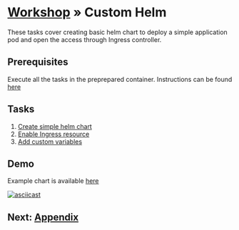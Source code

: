 # [Workshop](../README.md) &raquo; Custom Helm

These tasks cover creating basic helm chart to deploy a simple application pod
and open the access through Ingress controller.

## Prerequisites

Execute all the tasks in the preprepared container. Instructions can be found [here](../02_kubernetes/README.md#access-to-your-namespace-in-workshop-k8s-cluster)

## Tasks

1. [Create simple helm chart](./01_create_helm_chart.md)
2. [Enable Ingress resource](./02_enable_ingress.md)
3. [Add custom variables](./03_add_variables.md)

## Demo

Example chart is available [here](https://github.com/3fs/k8s-workshop/blob/master/04_custom_helm/README.md)

[![asciicast](https://asciinema.org/a/SY034jPcErkVmVMBeb9lXc9Xp.svg)](https://asciinema.org/a/SY034jPcErkVmVMBeb9lXc9Xp)

## Next: [Appendix](../05_appendix/README.md)
